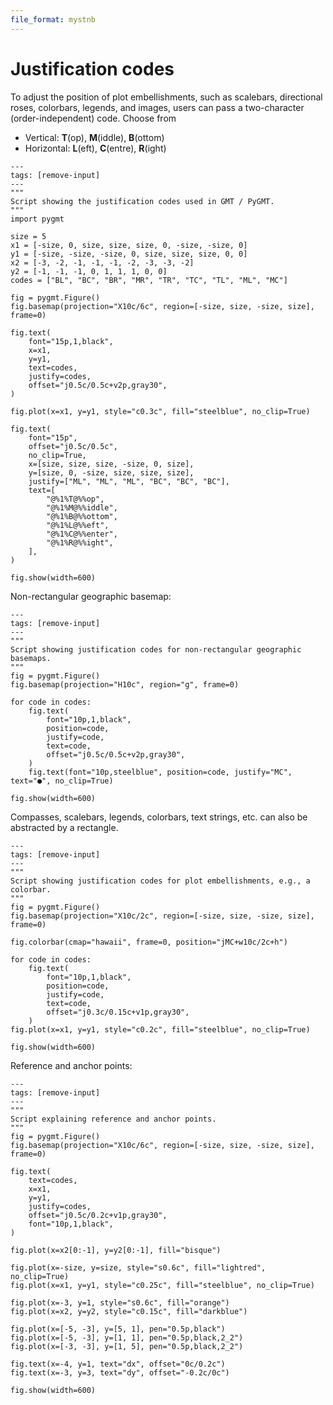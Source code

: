 ```yaml
---
file_format: mystnb
---
```


# Justification codes

To adjust the position of plot embellishments, such as scalebars, directional roses,
colorbars, legends, and images, users can pass a two-character (order-independent)
code. Choose from

- Vertical: **T**\(op), **M**\(iddle), **B**\(ottom)
- Horizontal: **L**\(eft), **C**\(entre), **R**\(ight)


```{code-cell}
---
tags: [remove-input]
---
"""
Script showing the justification codes used in GMT / PyGMT.
"""
import pygmt

size = 5
x1 = [-size, 0, size, size, size, 0, -size, -size, 0]
y1 = [-size, -size, -size, 0, size, size, size, 0, 0]
x2 = [-3, -2, -1, -1, -1, -2, -3, -3, -2]
y2 = [-1, -1, -1, 0, 1, 1, 1, 0, 0]
codes = ["BL", "BC", "BR", "MR", "TR", "TC", "TL", "ML", "MC"]

fig = pygmt.Figure()
fig.basemap(projection="X10c/6c", region=[-size, size, -size, size], frame=0)

fig.text(
    font="15p,1,black",
    x=x1,
    y=y1,
    text=codes,
    justify=codes,
    offset="j0.5c/0.5c+v2p,gray30",
)

fig.plot(x=x1, y=y1, style="c0.3c", fill="steelblue", no_clip=True)

fig.text(
    font="15p",
    offset="j0.5c/0.5c",
    no_clip=True,
    x=[size, size, size, -size, 0, size],
    y=[size, 0, -size, size, size, size],
    justify=["ML", "ML", "ML", "BC", "BC", "BC"],
    text=[
        "@%1%T@%%op",
        "@%1%M@%%iddle",
        "@%1%B@%%ottom",
        "@%1%L@%%eft",
        "@%1%C@%%enter",
        "@%1%R@%%ight",
    ],
)

fig.show(width=600)
```


Non-rectangular geographic basemap:

```{code-cell}
---
tags: [remove-input]
---
"""
Script showing justification codes for non-rectangular geographic basemaps.
"""
fig = pygmt.Figure()
fig.basemap(projection="H10c", region="g", frame=0)

for code in codes:
    fig.text(
        font="10p,1,black",
        position=code,
        justify=code,
        text=code,
        offset="j0.5c/0.5c+v2p,gray30",
    )
    fig.text(font="10p,steelblue", position=code, justify="MC", text="●", no_clip=True)

fig.show(width=600)
```


Compasses, scalebars, legends, colorbars, text strings, etc. can also be abstracted by a rectangle.

```{code-cell}
---
tags: [remove-input]
---
"""
Script showing justification codes for plot embellishments, e.g., a colorbar.
"""
fig = pygmt.Figure()
fig.basemap(projection="X10c/2c", region=[-size, size, -size, size], frame=0)

fig.colorbar(cmap="hawaii", frame=0, position="jMC+w10c/2c+h")

for code in codes:
    fig.text(
        font="10p,1,black",
        position=code,
        justify=code,
        text=code,
        offset="j0.3c/0.15c+v1p,gray30",
    )
fig.plot(x=x1, y=y1, style="c0.2c", fill="steelblue", no_clip=True)

fig.show(width=600)
```


Reference and anchor points:

```{code-cell}
---
tags: [remove-input]
---
"""
Script explaining reference and anchor points.
"""
fig = pygmt.Figure()
fig.basemap(projection="X10c/6c", region=[-size, size, -size, size], frame=0)

fig.text(
    text=codes,
    x=x1,
    y=y1,
    justify=codes,
    offset="j0.5c/0.2c+v1p,gray30",
    font="10p,1,black",
)

fig.plot(x=x2[0:-1], y=y2[0:-1], fill="bisque")

fig.plot(x=-size, y=size, style="s0.6c", fill="lightred", no_clip=True)
fig.plot(x=x1, y=y1, style="c0.25c", fill="steelblue", no_clip=True)

fig.plot(x=-3, y=1, style="s0.6c", fill="orange")
fig.plot(x=x2, y=y2, style="c0.15c", fill="darkblue")

fig.plot(x=[-5, -3], y=[5, 1], pen="0.5p,black")
fig.plot(x=[-5, -3], y=[1, 1], pen="0.5p,black,2_2")
fig.plot(x=[-3, -3], y=[1, 5], pen="0.5p,black,2_2")

fig.text(x=-4, y=1, text="dx", offset="0c/0.2c")
fig.text(x=-3, y=3, text="dy", offset="-0.2c/0c")

fig.show(width=600)
```
